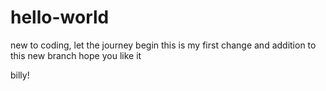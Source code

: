 # hello-world
new to coding, let the journey begin
this is my first change and addition to this new branch 
hope you like it 

billy!
